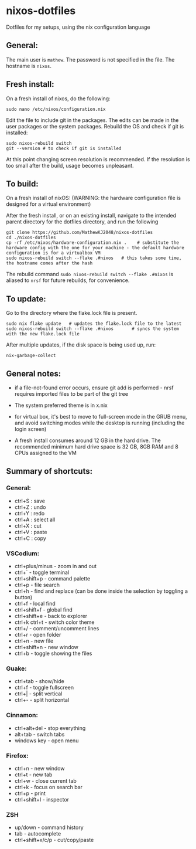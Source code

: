 # nixos-dotfiles
Dotfiles for my setups, using the nix configuration language

## General:

The main user is `mathew`. The password is not specified in the file. The hostname is `nixos`.

## Fresh install:

On a fresh install of nixos, do the following:

```
sudo nano /etc/nixos/configuration.nix
```

Edit the file to include git in the packages. The edits can be made in the user packages or the system packages. Rebuild the OS and check if git is installed:

```
sudo nixos-rebuild switch
git --version # to check if git is installed
```

At this point changing screen resolution is recommended. If the resolution is too small after the build, usage becomes unpleasant.

## To build:

On a fresh install of nixOS: (WARNING: the hardware configuration file is designed for a virtual environment)

After the fresh install, or on an existing install, navigate to the intended parent directory for the dotfiles directory, and run the following

```
git clone https://github.com/MathewKJ2048/nixos-dotfiles
cd ./nixos-dotfiles
cp -rf /etc/nixos/hardware-configuration.nix .    # substitute the hardware config with the one for your machine - the default hardware configuration is for a virtualbox VM
sudo nixos-rebuild switch --flake .#nixos   # this takes some time, the hostname comes after the hash
```

The rebuild command `sudo nixos-rebuild switch --flake .#nixos` is aliased to `nrsf` for future rebuilds, for convenience.

## To update:

Go to the directory where the flake.lock file is present. 

```
sudo nix flake update   # updates the flake.lock file to the latest
sudo nixos-rebuild switch --flake .#nixos       # syncs the system with the new flake.lock file
```

After multiple updates, if the disk space is being used up, run:

```
nix-garbage-collect
```




## General notes:

- if a file-not-found error occurs, ensure git add is performed - nrsf requires imported files to be part of the git tree

- The system preferred theme is in x.nix

- for virtual box, it's best to move to full-screen mode in the GRUB menu, and avoid switching modes while the desktop is running (including the login screen)

- A fresh install consumes around 12 GB in the hard drive. The recommended minimum hard drive space is 32 GB, 8GB RAM and 8 CPUs assigned to the VM

## Summary of shortcuts:

### General:

- ctrl+S : save
- ctrl+Z : undo
- ctrl+Y : redo
- ctrl+A : select all
- ctrl+X : cut
- ctrl+V : paste
- ctrl+C : copy

### VSCodium:

- ctrl+plus/minus - zoom in and out
- ctrl+` - toggle terminal
- ctrl+shift+p - command palette
- ctrl+p - file search
- ctrl+h - find and replace (can be done inside the selection by toggling a button)
- ctrl+f - local find
- ctrl+shift+f - global find
- ctrl+shift+e - back to explorer
- ctrl+k ctrl+t - switch color theme
- ctrl+/ - comment/uncomment lines
- ctrl+r - open folder
- ctrl+n - new file
- ctrl+shift+n - new window
- ctrl+b - toggle showing the files

### Guake:

- ctrl+tab - show/hide
- ctrl+f - toggle fullscreen
- ctrl+| - split vertical
- ctrl+- - split horizontal

### Cinnamon:

- ctrl+alt+del - stop everything
- alt+tab - switch tabs
- windows key - open menu

### Firefox:

- ctrl+n - new window
- ctrl+t - new tab
- ctrl+w - close current tab
- ctrl+k - focus on search bar
- ctrl+p - print
- ctrl+shift+I - inspector

### ZSH

- up/down - command history
- tab - autocomplete
- ctrl+shift+x/c/p - cut/copy/paste

